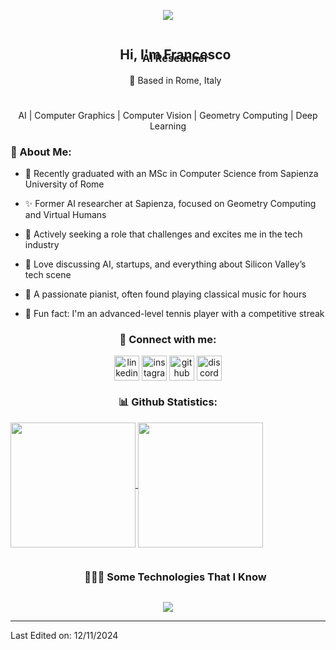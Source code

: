 <p align="center">
  <img src="https://github.com/thompsonemerson/thompsonemerson/raw/master/cover-thompson.png">
</p>



<div id="user-content-toc">
  <ul align="center">
    <summary><h2 style="display: inline-block; margin-bottom: -40px;">Hi, I'm Francesco</h2></summary>
    <h3>AI Reseacher</h3>
    <p>📍 Based in Rome, Italy</p>
    <h1></h1>
  </ul>
</div>

<div align="center">
  <p> AI | Computer Graphics | Computer Vision | Geometry Computing | Deep Learning</p>
  <h3></h3>
</div>


<h3 id="-about-me">🤵 About Me:</h3>
<ul>
<li>
  <p>🏦 Recently graduated with an MSc in Computer Science from Sapienza University of Rome</p>
</li>
<li><p>✨ Former AI researcher at Sapienza, focused on Geometry Computing and Virtual Humans</p></li>
<li><p>🌱 Actively seeking a role that challenges and excites me in the tech industry</p></li>
<li><p>💬 Love discussing AI, startups, and everything about Silicon Valley’s tech scene</p></li>
<li><p>🎹 A passionate pianist, often found playing classical music for hours</p></li>
<li><p>🎾 Fun fact: I'm an advanced-level tennis player with a competitive streak</p></li>
</ul>

<h3 align="center">🔗 Connect with me:</h3>
<p align="center">
    <a href="http://linkedin.com/in/francescopalandra" target="blank"><img align="center" src="https://cdn.iconscout.com/icon/free/png-64/linkedin-208-916919.png" alt="linkedin" height="40" width="40"></a>
    <a href="https://www.instagram.com/francesco.palandra/" target="blank"><img align="center" src="https://cdn.iconscout.com/icon/free/png-64/instagram-216-721958.png" alt="instagram" height="40" width="40"></a>
    <a href="https://www.github.com" target="_blank"><img align="center" src="https://cdn.iconscout.com/icon/free/png-64/github-153-675523.png" alt="github" height="40" width="40"></a>
    <a href="https://discord.gg/7Z8j6v" target="blank"><img align="center" src="https://cdn.iconscout.com/icon/free/png-64/discord-3-569463.png" alt="discord" height="40" width="40"></a>
    <!--
    <a href="" target"blank"> <img src="https://skillicons.dev/icons?i=linkedin" alt="linkedin" height="40" width="40"></a>
    <a href="http://linkedin.com/in/francescopalandra" target"blank"> <img src="https://skillicons.dev/icons?i=instagram" alt="instagram" height="40" width="40"></a>
    <a href="" target"blank"> <img src="https://skillicons.dev/icons?i=discord" alt="discord" height="40" width="40"></a>
    <a href="" target"blank"> <img src="https://skillicons.dev/icons?i=gmail" alt="gmail" height="40" width="40"></a>
    -->
</p>

<h3 align="center">📊 Github Statistics:</h3>
<a href="https://github.com/Frklin/github-readme-stats">
  <img height=200 align="center" src="https://github-readme-streak-stats.herokuapp.com/?user=Frklin&layout=compact&theme=discord_old_blurple&amp" />
</a>
<a href="https://github.com/Frklin/convoychat">
  <img height=200 align="center" src="https://github-readme-stats.vercel.app/api/top-langs?username=Frklin&layout=compact&langs_count=8&card_width=320&theme=discord_old_blurple&include_all_commits=true" />
</a>


<!--
<a href="https://github.com/Frklin/github-readme-stats">
  <img height=200 align="center" src="https://github-readme-stats.vercel.app/api?username=Frklin&theme=discord_old_blurple&amp&include_all_commits=true&show_icons=true&hide=prs&show=discussions_started&layout=compact" />
</a>
<a href="https://github.com/Frklin/convoychat">
  <img height=200 align="center" src="https://github-readme-stats.vercel.app/api/top-langs?username=Frklin&layout=compact&langs_count=8&card_width=320&theme=discord_old_blurple&include_all_commits=true" />
</a>

<p><img align="center" src="https://github-readme-streak-stats.herokuapp.com/?user=Frklin&layout=compact&theme=discord_old_blurple&amp" alt="Frklin"></p>

<div>
  <a href="https://github.com/Frklin">
    <img height="180em" src="https://github-readme-stats.vercel.app/api/?username=Frklin&amp;show_icons=true&amp;theme=material-palenight&include_all_commits=true;locale=en&amp;layout=compact" alt="Frklin">
    <img height="180em" src="https://github-readme-stats.vercel.app/api?username=Frklin&show_icons=true&bg_color=00000000" alt="Frklin">
    <img height="180em" src="https://github-readme-stats.vercel.app/api/top-langs?username=Frklin&amp;show_icons=true&amp;theme=discord_old_blurple&amp;locale=en&amp;layout=compact" alt="Frklin">
</div>

<p><img align="right" src="https://github-readme-stats.vercel.app/api/top-langs?username=Frklin&amp;show_icons=true&amp;theme=shadow_green&amp;locale=en&amp;layout=compact" alt="Frklin"></p>
-->





<div id="user-content-toc">
  <ul align="center">
    <summary><h3 style="display: inline-block">👨🏻‍💻 Some Technologies That I Know</h3></summary>
  </ul>
</div>
<!--tech stack icons-->
<p align="center">
  <a href="https://skillicons.dev">
    <img src="https://skillicons.dev/icons?i=c,cs,cpp,java,js,py,ts,r,matlab,swift,solidity,bash,html,css,tailwind,jquery,npm,react,vue,svelte,nodejs,nextjs,threejs,git,github,gitlab,docker,figma,ipfs,latex,vscode,opencv,pytorch,tensorflow,sklearn,ros,cmake,mongodb,mysql,linux,redhat,maven&amp;perline=14">
  </a>
</p>



<!-- Trophies
<div align="center">
  <a href="https://github.com/ryo-ma/github-profile-trophy" title="Go to Source">
      <img align="center" width="84%" src="https://github-profile-trophy.vercel.app/?username=Frklin&amp;theme=radical&amp;row=1&amp;column=7&amp;margin-h=15&amp;margin-w=5&amp;no-bg=true" alt="TROPHY">
    </a>
</div>
-->

<hr>
<p>Last Edited on: 12/11/2024</p> 
